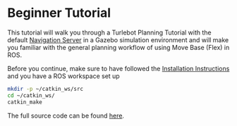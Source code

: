 # Beginner Tutorial

This tutorial will walk you through a Turlebot Planning Tutorial with the default [Navigation Server](../../concepts/navigation_servers.md) in a Gazebo simulation environment and will make you familiar with the general planning workflow of using Move Base (Flex) in ROS. 

Before you continue, make sure to have followed the [Installation Instructions](../../installation.md) and you have a ROS workspace set up

```bash
mkdir -p ~/catkin_ws/src
cd ~/catkin_ws/
catkin_make
```

The full source code can be found [here](https://github.com/uos/mbf_tutorials/tree/master/beginner).